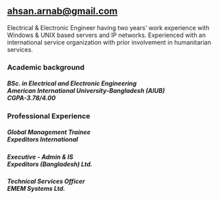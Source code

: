 ## ahsan.arnab@gmail.com 

Electrical & Electronic Engineer having two years’ work experience with Windows & UNIX based servers and IP networks. Experienced with an international service organization with prior involvement in humanitarian services.

### Academic background

##### BSc. in Electrical and Electronic Engineering <br /> American International University-Bangladesh (AIUB) <br /> CGPA-3.78/4.00

### Professional Experience

##### Global Management Trainee <br /> Expeditors International 
##### Executive - Admin & IS <br /> Expeditors (Bangladesh) Ltd.
##### Technical Services Officer <br /> EMEM Systems Ltd.


